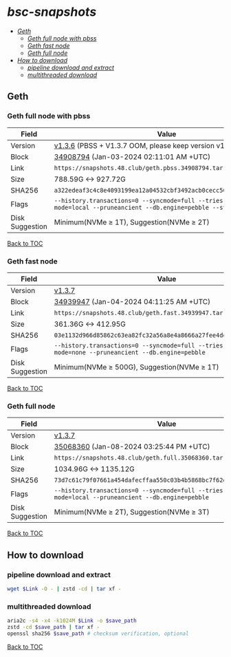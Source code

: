 # *bsc-snapshots*


- *[Geth](#geth)*
    - *[Geth full node with pbss](#geth-full-node-with-pbss)*
    - *[Geth fast node](#geth-fast-node)*
    - *[Geth full node](#geth-full-node)*
- *[How to download](#how-to-download)*
    - *[pipeline download and extract](#pipeline-download-and-extract)*
    - *[multithreaded download](#multithreaded-download)*

## Geth
### Geth full node with pbss

| Field |Value |
| --- | --- |
| Version | [v1.3.6](https://github.com/bnb-chain/bsc/releases/tag/v1.3.6) (PBSS + V1.3.7 OOM, please keep version v1.3.6 [#132](https://github.com/48Club/bsc-snapshots/issues/132)) |
| Block | [34908794](https://bscscan.com/block/34908794) (Jan-03-2024 02:11:01 AM +UTC) |
| Link | `https://snapshots.48.club/geth.pbss.34908794.tar.zst` |
| Size | 788.59G <-> 927.72G |
| SHA256 | `a322edeaf3c4c8e4093199ea12a04532cbf3492acb0cecc50e23afcd059def64` |
| Flags | `--history.transactions=0 --syncmode=full --tries-verify-mode=local --pruneancient --db.engine=pebble --state.scheme=path` |
| Disk Suggestion | Minimum(NVMe ≥ 1T), Suggestion(NVMe ≥ 2T)|

[Back to TOC](#bsc-snapshots)

### Geth fast node

| Field |Value |
| --- | --- |
| Version | [v1.3.7](https://github.com/bnb-chain/bsc/releases/tag/v1.3.7) |
| Block | [34939947](https://bscscan.com/block/34939947) (Jan-04-2024 04:11:25 AM +UTC) |
| Link | `https://snapshots.48.club/geth.fast.34939947.tar.zst` |
| Size | 361.36G <-> 412.95G |
| SHA256 | `03e1132d966d85862c63ea82fc32a56a8e4a8666a27fee4de57749b051eb3bea` |
| Flags | `--history.transactions=0 --syncmode=full --tries-verify-mode=none --pruneancient --db.engine=pebble` |
| Disk Suggestion | Minimum(NVMe ≥ 500G), Suggestion(NVMe ≥ 1T)|

[Back to TOC](#bsc-snapshots)

### Geth full node

| Field |Value |
| --- | --- |
| Version | [v1.3.7](https://github.com/bnb-chain/bsc/releases/tag/v1.3.7) |
| Block | [35068360](https://bscscan.com/block/35068360) (Jan-08-2024 03:25:44 PM +UTC) |
| Link | `https://snapshots.48.club/geth.full.35068360.tar.zst` |
| Size | 1034.96G <-> 1135.12G |
| SHA256 | `73d7c61c79f07661a454dafecffaa550c03b4b5868bc7f62d43fe08a9ef5128b` |
| Flags | `--history.transactions=0 --syncmode=full --tries-verify-mode=local --pruneancient --db.engine=pebble` |
| Disk Suggestion | Minimum(NVMe ≥ 2T), Suggestion(NVMe ≥ 3T)|

[Back to TOC](#bsc-snapshots)

## How to download
### pipeline download and extract

```bash
wget $Link -O - | zstd -cd | tar xf -
```

### multithreaded download

```bash
aria2c -s4 -x4 -k1024M $Link -o $save_path
zstd -cd $save_path | tar xf -
openssl sha256 $save_path # checksum verification, optional
```

[Back to TOC](#bsc-snapshots)
